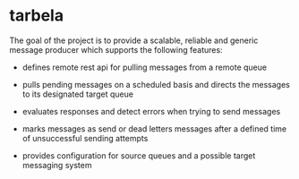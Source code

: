 # tarbela

The goal of the project is to provide a scalable, reliable and generic message producer which supports the following features:

+ defines remote rest api for pulling messages from a remote queue

+ pulls pending messages on a scheduled basis and directs the messages to its designated target queue

+ evaluates responses and detect errors when trying to send messages

+ marks messages as send or dead letters messages after a defined time of unsuccessful sending attempts
  
+ provides configuration for source queues and a possible target messaging system



 
